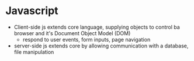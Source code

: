 # Javascript
- Client-side js extends core language, supplying objects to control ba browser and it's Document Object Model (DOM)
  - respond to user events, form inputs, page navigation
- server-side js extends core by allowing communication with a database, file manipulation
